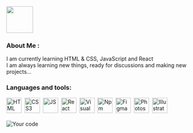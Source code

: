 <div>
  <img src="https://media.giphy.com/media/VgCDAzcKvsR6OM0uWg/giphy.gif" width="70"/>
</div>

### About Me :
I am currently learning HTML & CSS, JavaScript and React <br>
I am always learning new things, ready for discussions and making new projects...

### Languages and tools:

<div>
  <img src="https://cdn.jsdelivr.net/gh/devicons/devicon/icons/html5/html5-original.svg" title="HTML" alt="HTML" width="40" />&nbsp;
  <img src="https://cdn.jsdelivr.net/gh/devicons/devicon/icons/css3/css3-original.svg" title="CSS3" alt="CSS3" width="40" />&nbsp;
  <img src="https://cdn.jsdelivr.net/gh/devicons/devicon/icons/javascript/javascript-original.svg" title="JS" alt="JS" width="40" />&nbsp;                 
  <img src="https://cdn.jsdelivr.net/gh/devicons/devicon/icons/react/react-original.svg" title="React" alt="React" width="40" />&nbsp;
  <img src="https://cdn.jsdelivr.net/gh/devicons/devicon/icons/vscode/vscode-original.svg" title="Visual Studio Code" alt="Visual Studio Code" width="40" />&nbsp;
  <img src="https://cdn.jsdelivr.net/gh/devicons/devicon/icons/npm/npm-original-wordmark.svg" title="Npm" alt="Npm" width="40" />&nbsp;
  <img src="https://cdn.jsdelivr.net/gh/devicons/devicon/icons/figma/figma-original.svg" title="Figma" alt="Figma" width="40" />&nbsp;
  <img src="https://cdn.jsdelivr.net/gh/devicons/devicon/icons/photoshop/photoshop-plain.svg" title="Photoshop" alt="Photoshop" width="40" />&nbsp;
  <img src="https://cdn.jsdelivr.net/gh/devicons/devicon/icons/illustrator/illustrator-plain.svg" title="Illustrator" alt="Illustrator" width="40" />&nbsp;
</div>

<br />

<div> 
  <img src="https://readme-typing-svg.herokuapp.com?font=Fira+Code&duration=2000&pause=500&color=F79600&center=true&multiline=true&width=435&lines=If+the+code+doesn't+bother+you%2C+;don't+bother+it!" alt="Your code" />
</div>



<!-- <div id="header" align="center">
  <img src="https://media.giphy.com/media/du3J3cXyzhj75IOgvA/giphy.gif" width="100"/>

  
 <h1>
    Hey there, I'm Tasita!
 </h1> 
 </div>
-->

<!--### Hi there 👋


**Tasitaforme/Tasitaforme** is a ✨ _special_ ✨ repository because its `README.md` (this file) appears on your GitHub profile.

Here are some ideas to get you started:

- 🔭 I’m currently working on ...
- 🌱 I’m currently learning ...
- 👯 I’m looking to collaborate on ...
- 🤔 I’m looking for help with ...
- 💬 Ask me about ...
- 📫 How to reach me: ...
- 😄 Pronouns: ...
- ⚡ Fun fact: ...
-->
